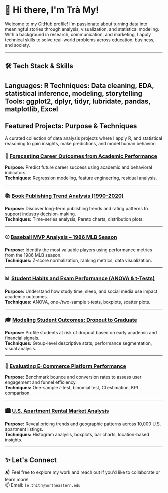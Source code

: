 # 👋 Hi there, I'm Trà My!

Welcome to my GitHub profile! I'm passionate about turning data into meaningful stories through analysis, visualization, and statistical modeling.  
With a background in research, communication, and marketing, I apply technical skills to solve real-world problems across education, business, and society.

---

## 🛠 Tech Stack & Skills

**Languages:** R
**Techniques:** Data cleaning, EDA, statistical inference, modeling, storytelling  
**Tools:** ggplot2, dplyr, tidyr, lubridate, pandas, matplotlib, Excel
---

## Featured Projects: Purpose & Techniques

A curated collection of data analysis projects where I apply R, and statistical reasoning to gain insights, make predictions, and model human behavior:

### 🔮 [Forecasting Career Outcomes from Academic Performance](https://github.com/tramylttm2210/Forecasting-Career-Outcomes-from-Academic-Performance)  
**Purpose:** Predict future career success using academic and behavioral indicators.  
**Techniques:** Regression modeling, feature engineering, residual analysis.

---

### 📚 [Book Publishing Trend Analysis (1990–2020)](https://github.com/tramylttm2210/Book-Publishing-Trend-Analysis-1990-2020-)  
**Purpose:** Discover long-term publishing trends and rating patterns to support industry decision-making.  
**Techniques:** Time-series analysis, Pareto charts, distribution plots.

---

### ⚾ [Baseball MVP Analysis – 1986 MLB Season](https://github.com/tramylttm2210/Baseball-MVP-Analysis-1986-MLB-Season-)  
**Purpose:** Identify the most valuable players using performance metrics from the 1986 MLB season.  
**Techniques:** Z-score normalization, ranking metrics, data visualization.

---

### 📊 [Student Habits and Exam Performance (ANOVA & t-Tests)](https://github.com/tramylttm2210/ANOVA-t-Tests-Visual-Analytics-of-Student-Habits-on-Exam-Performance)  
**Purpose:** Understand how study time, sleep, and social media use impact academic outcomes.  
**Techniques:** ANOVA, one-/two-sample t-tests, boxplots, scatter plots.

---

### 🎓 [Modeling Student Outcomes: Dropout to Graduate](https://github.com/tramylttm2210/Modeling-Student-Outcomes-from-Admission-Data-Dropout-to-Graduate)  
**Purpose:** Profile students at risk of dropout based on early academic and financial signals.  
**Techniques:** Group-level descriptive stats, performance segmentation, visual analysis.

---

### 🛒 [Evaluating E-Commerce Platform Performance](https://github.com/tramylttm2210/Evaluating-E-Commerce-Platform-Performance-A-Statistical-Analysis-of-Bounce-and-Conversion-Rates-)  
**Purpose:** Benchmark bounce and conversion rates to assess user engagement and funnel efficiency.  
**Techniques:** One-sample *t*-test, binomial test, CI estimation, KPI comparison.

---

### 🏙️ [U.S. Apartment Rental Market Analysis](https://github.com/tramylttm2210/U.S.-Apartment-Rental-Market-Analysis-)  
**Purpose:** Reveal pricing trends and geographic patterns across 10,000 U.S. apartment listings.  
**Techniques:** Histogram analysis, boxplots, bar charts, location-based insights.


---

## ✨ Let's Connect

📬 Feel free to explore my work and reach out if you'd like to collaborate or learn more!  
📫 Email: `le.thitr@northeastern.edu`  
